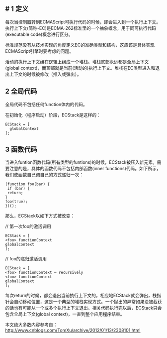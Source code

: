 ## # 1 定义
每次当控制器转到ECMAScript可执行代码的时候，即会进入到一个执行上下文。执行上下文(简称-EC)是ECMA-262标准里的一个抽象概念，用于同可执行代码(executable code)概念进行区分。

标准规范没有从技术实现的角度定义EC的准确类型和结构，这应该是具体实现ECMAScript引擎时要考虑的问题。

活动的执行上下文组在逻辑上组成一个堆栈。堆栈底部永远都是全局上下文(global context)，而顶部就是当前(活动的)执行上下文。堆栈在EC类型进入和退出上下文的时候被修改（推入或弹出）。
## 2 全局代码
全局代码不包括任何function体内的代码。

在初始化（程序启动）阶段，ECStack是这样的：
 

```
ECStack = [
  globalContext
];
```

## 3 函数代码
当进入funtion函数代码(所有类型的funtions)的时候，ECStack被压入新元素。需要注意的是，具体的函数代码不包括内部函数(inner functions)代码。如下所示，我们使函数自己调自己的方式递归一次：
 

```
(function foo(bar) {
 if (bar) {
 return;
}
foo(true);
})();
```

 
那么，ECStack以如下方式被改变：

// 第一次foo的激活调用
 

```
ECStack = [
<foo> functionContext
globalContext
];
```

 
// foo的递归激活调用
 

```
ECStack = [
<foo> functionContext – recursively
<foo> functionContext
globalContext
];
```

 
每次return的时候，都会退出当前执行上下文的，相应地ECStack就会弹出，栈指针会自动移动位置，这是一个典型的堆栈实现方式。一个抛出的异常如果没被截获的话也有可能从一个或多个执行上下文退出。相关代码执行完以后，ECStack只会包含全局上下文(global context)，一直到整个应用程序结束。


本文绝大多数内容参考自： http://www.cnblogs.com/TomXu/archive/2012/01/13/2308101.html
